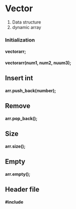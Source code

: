 # Vector
1. Data structure
2. dynamic array

### Initialization
#### vector<int>arr;
#### vector<int>arr(num1, num2, nuum3);

## Insert int
#### arr.push_back(number);

## Remove 
#### arr.pop_back();

## Size
#### arr.size();

## Empty
#### arr.empty();

## Header file 
#### #include<vector> 